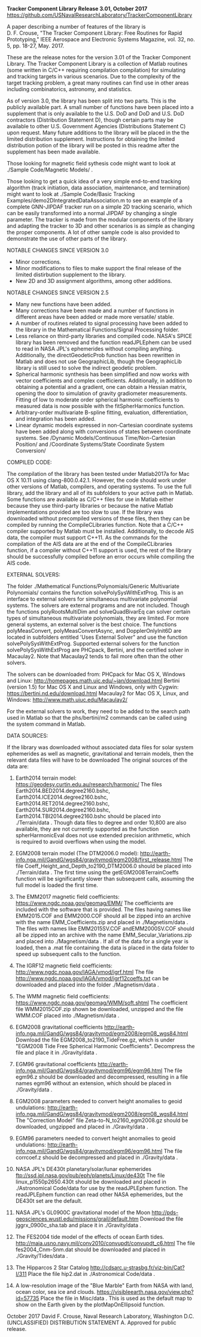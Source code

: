 **Tracker Component Library Release 3.01, October 2017**
https://github.com/USNavalResearchLaboratory/TrackerComponentLibrary

A paper describing a number of features of the library is<br>
D. F. Crouse, "The Tracker Component Library: Free Routines for Rapid
Prototyping," IEEE Aerospace and Electronic Systems Magazine, vol. 32, no.
5, pp. 18-27, May. 2017.

These are the release notes for the version 3.01 of the Tracker Component
Library. The Tracker Component Library is a collection of Matlab routines
(some written in C/C++ requiring compilation compilation) for simulating
and tracking targets in various scenarios. Due to the complexity of the
target tracking problem, a great many routines can find use in other areas
including combinatorics, astronomy, and statistics.

As of version 3.0, the library has been split into two parts. This is the
publicly available part. A small number of functions have been placed
into a supplement that is only available to the U.S. DoD and DoD and U.S.
DoD contractors (Distribution Statement D), though certain parts may be
available to other U.S. Government Agencies (Distributions Statement C)
upon request. Many future additions to the library will be placed in the
the limited distribution supplement. Instructions for obtaining the limited
distribution potion of the library will be posted in this readme after the
supplement has been made available.

Those looking for magnetic field sythesis code might want to look at
./Sample Code/Magnetic Models/ .

Those looking to get a quick idea of a very simple end-to-end tracking
algorithm (track initiation, data association, maintenance, and
termination) might want to look at
./Sample Code/Basic Tracking Examples/demo2DIntegratedDataAssociation.m
to see an example of a complete GNN-JIPDAF tracker run on a simple 2D
tracking scenario, which can be easily transformed into a normal JIPDAF
by changing a single parameter. The tracker is made from the modular
components of the library and adapting the tracker to 3D and other
scenarios is as simple as changing the proper components. A lot of other
sample code is also provided to demonstrate the use of other parts of the
library.

NOTABLE CHANGES SINCE VERSION 3.0

- Minor corrections.
- Minor modifications to files to make support the final release of the
  limited distirbution supplement to the library.
- New 2D and 3D assignment algorithms, among other additions.

NOTABLE CHANGES SINCE VERSION 2.5

- Many new functions have been added.
- Many corrections have been made and a number of functions in different
  areas have been added or made more versatile/ stable.
- A number of routines related to signal processing have been added to the
  library in the Mathematical Functions/Signal Processing folder.
- Less reliance on third-party libraries and compiled code. NASA's SPICE
  library has been removed and the function readJPLEphem can be used to
  read in NASA JPL's ephemerides without compiling anything. Additionally,
  the directGeodeticProb function has been rewritten in Matlab and does not
  use GeographicLib, though the GeographicLib library is still used to
  solve the indirect geodetic problem.
- Spherical harmonic synthesis has been simplified and now works with
  vector coefficients and complex coefficients. Additionally, in addition
  to obtaining a potential and a gradient, one can obtain a Hessian matrix,
  opening the door to simulation of gravity gradiometer measurements.
  Fitting of low to moderate order spherical harmonic coefficients to
  measured data is now possible with the fitSpherHarmonics function.
- Arbitrary-order multivariate B-spline fitting, evaluation,
  differentiation, and integration has been added. 
- Linear dynamic models expressed in non-Cartesian coordinate systems have
  been added along with conversions of states between coordinate systems.
  See /Dynamic Models/Continuous Time/Non-Cartesian Position/ and
  /Coordinate Systems/State Coordinate System Conversion/

COMPILED CODE:

The compilation of the library has been tested under Matlab2017a for Mac OS
X 10.11 using clang-800.0.42.1. However, the code should work under other
versions of Matlab, compilers, and operating systems.  To use the full
library, add the library and all of its subfolders to your active path in
Matlab. Some functions are available as C/C++ files for use in Matlab
either because they use third-party libraries or because the native Matlab
implementations provided are too slow to use. If the library was downloaded
without precompiled versions of these files, then they can be compiled by
running the CompileCLibraries function. Note that a C/C++ compiler
supported by Matlab must be installed. Additionally, to decode AIS data,
the compiler must support C++11. As the commands for the compilation of the
AIS data are at the end of the CompileCLibraries function, if a compiler
without C++11 support is used, the rest of the library should be
successfully compiled before an error occurs while compiling the AIS code.

EXTERNAL SOLVERS:

The folder
./Mathematical Functions/Polynomials/Generic Multivariate Polynomials/
contains the function solvePolySysWithExtProg. This is an interface to
external solvers for simultaneous multivariate polynomial systems. The
solvers are external programs and are not included. Though the functions
polyRootsMultiDim and solveQuadBivarEq can solver certain types of
simultaneous multivariate polynomials, they are limited. For more general
systems, an external solver is the best choice. The functions
polyMeasConvert, polyMeasConvertAsync, and DopplerOnlyInit6D are located in
subfolders entitled 'Uses External Solver" and use the function
solvePolySysWithExtProg. Supported external solvers for the function
solvePolySysWithExtProg are PHCpack, Bertini, and the certified solver in
Macaulay2. Note that Macaulay2 tends to fail more often than the other
solvers.

The solvers can be downloaded from:
PHCpack for Mac OS X, Windows and Linux:
http://homepages.math.uic.edu/~jan/download.html
Bertini (version 1.5) for Mac OS X and Linux and Windows, only with Cygwin:
https://bertini.nd.edu/download.html
Macaulay2 for Mac OS X, Linux, and Windows:
http://www.math.uiuc.edu/Macaulay2/

For the external solvers to work, they need to be added to the search path
used in Matlab so that the phs/bertini/m2 commands can be called using the
system command in Matlab.

DATA SOURCES:

If the library was downloaded without associated data files for solar
system ephemerides as well as magnetic, gravitational and terrain models,
then the relevant data files will have to be downloaded The original 
sources of the data are:

1) Earth2014 terrain model:
https://geodesy.curtin.edu.au/research/harmonic/
The files Earth2014.BED2014.degree2160.bshc,
Earth2014.ICE2014.degree2160.bshc, Earth2014.RET2014.degree2160.bshc,
Earth2014.SUR2014.degree2160.bshc, Earth2014.TBI2014.degree2160.bshc should
be placed into ./Terrain/data . Though data files to degree and order
10,800 are also available, they are not currently supported as the function
spherHarmonicEval does not use extended precision arithmetic, which is
required to avoid overflows when using the model.

2) EGM2008 terrain model (The DTM2006.0 model):
http://earth-info.nga.mil/GandG/wgs84/gravitymod/egm2008/first_release.html
The file Coeff_Height_and_Depth_to2190_DTM2006.0 should be placed into 
./Terrain/data . The first time using the getEGM2008TerrainCoeffs function
will be significantly slower than subsequent calls, assuming the full model
is loaded the first time.

3) The EMM2017 magnetic field coefficients:
https://www.ngdc.noaa.gov/geomag/EMM/
The coefficients are included with the software that is provided. The files
having names like EMM2015.COF and EMM2000.COF should all be zipped into an
archive with the name EMM_Coefficients.zip and placed in ./Magnetism/data .
The files with names like EMM2015SV.COF andEMM2000SV.COF should all be
zipped into an archive with the name EMM_Secular_Variations.zip and placed
into ./Magnetism/data . If all of the data for a single year is loaded,
then a .mat file containing the data is placed in  the data folder to speed
up subsequent calls to the function.

4) The IGRF12 magnetic field coefficients:
http://www.ngdc.noaa.gov/IAGA/vmod/igrf.html
The file http://www.ngdc.noaa.gov/IAGA/vmod/igrf12coeffs.txt can be
downloaded and placed into the folder ./Magnetism/data .

5) The WMM magnetic field coefficients:
https://www.ngdc.noaa.gov/geomag/WMM/soft.shtml
The coefficient file WMM2015COF.zip shown be downloaded, unzipped and the
file WMM.COF placed into ./Magnetism/data .

6) EGM2008 gravitational coefficients
http://earth-info.nga.mil/GandG/wgs84/gravitymod/egm2008/egm08_wgs84.html
Download the file  EGM2008_to2190_TideFree.gz, which is under "EGM2008 Tide
Free Spherical Harmonic Coefficients". Decompress the file and place it in
./Gravity/data .

7) EGM96 gravitational coefficients
http://earth-info.nga.mil/GandG/wgs84/gravitymod/egm96/egm96.html
The file egm96.z should be downloaded and decompressed, resulting in a file
names egm96 without an extension, which should be placed in
./Gravity/data .

8) EGM2008 parameters needed to convert height anomalies to geoid
   undulations:
http://earth-info.nga.mil/GandG/wgs84/gravitymod/egm2008/egm08_wgs84.html
The "Correction Model" file Zeta-to-N_to2160_egm2008.gz should be
downloaded, ungzipped and placed in ./Gravity/data .

9) EGM96 parameters needed to convert height anomalies to geoid
   undulations:
http://earth-info.nga.mil/GandG/wgs84/gravitymod/egm96/egm96.html
The file corrcoef.z should be decompressed and placed in ./Gravity/data .

10) NASA JPL's DE430t planetary/solar/lunar ephemerides
ftp://ssd.jpl.nasa.gov/pub/eph/planets/Linux/de430t
The file linux_p1550p2650.430t should be downloaded and placed in 
./Astronomical Code/data
for use by the readJPLEphem function. The readJPLEphem function can read
other NASA ephemerides, but the DE430t set are the default.

11) NASA JPL's GL0900C gravitational model of the Moon
http://pds-geosciences.wustl.edu/missions/grail/default.htm
Download the file jggrx_0900c_sha.tab and place it in ./Gravity/data .

12) The FES2004 tide model of the effects of ocean Earth tides.
http://maia.usno.navy.mil/conv2010/convupdt/convupdt_c6.html
The file fes2004_Cnm-Snm.dat should be downloaded and placed in
./Gravity/Tides/data .

14) The Hipparcos 2 Star Catalog
http://cdsarc.u-strasbg.fr/viz-bin/Cat?I/311
Place the file hip2.dat in ./Astronomical Code/data .

15) A low-resolution image of the "Blue Marble" Earth from NASA with land,
    ocean color, sea ice and clouds.
https://visibleearth.nasa.gov/view.php?id=57735
Place the file in Misc/data . This is used as the default map to show on
the Earth given by the plotMapOnEllipsoid function.

October 2017 David F. Crouse, Naval Research Laboratory, Washington D.C.
(UNCLASSIFIED) DISTRIBUTION STATEMENT A. Approved for public release.